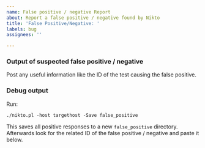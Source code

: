 ```yaml
---
name: False positive / negative Report
about: Report a false positive / negative found by Nikto
title: 'False Positive/Negative: '
labels: bug
assignees: ''

---
```


### Output of suspected false positive / negative

Post any useful information like the ID of the test causing the false positive.

### Debug output

Run:

```
./nikto.pl -host targethost -Save false_positive
```

This saves all positive responses to a new `false_positive` directory. Afterwards look
for the related ID of the false positive / negative and paste it below.
